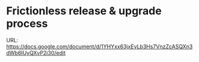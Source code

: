 # Frictionless release & upgrade process

URL: https://docs.google.com/document/d/1YHYxx63jxEyLb3Hs7VnzZcASQXn3dWb6IUyQXvP2i30/edit
